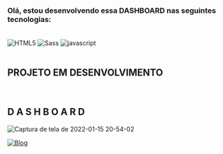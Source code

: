 <h3>Olá, estou desenvolvendo essa <span color="#F10E29">DASHBOARD</span> nas seguintes tecnologias:</h3> <br>



<div class="tecnologias">
    <img align="center" alt="HTML5" src="https://img.shields.io/badge/HTML5-E34F26?style=for-the-badge&logo=html5&logoColor=white">
    <img align="center" alt="Sass" src="https://img.shields.io/badge/Sass-CC6699?style=for-the-badge&logo=sass&logoColor=white">
    <img align="center" alt="javascript" src="https://img.shields.io/badge/JavaScript-F7DF1E?style=for-the-badge&logo=javascript&logoColor=black">
</div><br>

<h2 color="#FFD91E"> PROJETO EM DESENVOLVIMENTO </h2>

<br>
<h2 color="#FFD91E"> D A S H B O A R D </h2>

![Captura de tela de 2022-01-15 20-54-02](https://user-images.githubusercontent.com/96999326/149641926-1bedb307-84d4-4f54-95e4-e5069f67d4a4.png)

[![Blog](https://img.shields.io/badge/LinkedIn-0077B5?style=for-the-badge&logo=linkedin&logoColor=white)](https://www.linkedin.com/in/raique-ramos-328556210/)
